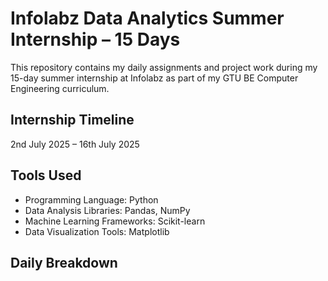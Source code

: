 # Infolabz Data Analytics Summer Internship – 15 Days

This repository contains my daily assignments and project work during my 15-day summer internship at Infolabz as part of my GTU BE Computer Engineering curriculum.

## Internship Timeline  
2nd July 2025 – 16th July 2025

## Tools Used  
- Programming Language: Python  
- Data Analysis Libraries: Pandas, NumPy  
- Machine Learning Frameworks: Scikit-learn  
- Data Visualization Tools: Matplotlib

## Daily Breakdown
